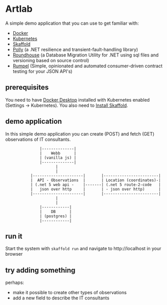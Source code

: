 # Artlab

A simple demo application that you can use to get familiar with:

* [Docker](https://www.docker.com/)
* [Kubernetes](https://kubernetes.io/)
* [Skaffold](https://skaffold.dev/)
* [Polly](https://github.com/App-vNext/Polly) (a .NET resilience and transient-fault-handling library)
* [Roundhouse](https://github.com/chucknorris/roundhouse) (a Database Migration Utility for .NET using sql files and versioning based on source control)
* [Rumpel](https://github.com/hellgrenj/Rumpel) (Simple, opinionated and automated consumer-driven contract testing for your JSON API's)

## prerequisites

You need to have [Docker Desktop](https://www.docker.com/products/docker-desktop) installed with Kubernetes enabled (Settings -> Kubernetes).
You also need to [Install Skaffold](https://skaffold.dev/docs/install/).

## demo application
In this simple demo application you can create (POST) and fetch (GET) observations of IT consultants. 

```
               |--------------|
               |    Webb      |
               | (vanilla js) |
               |--------------|
                      |
                      | 
           |----------------------|       |------------------------|        
           |  API - Observations  |       | Location (coordinates)-|
           | (.net 5 web api -    |-------| (.net 5 route-2-code   |
           |   json over http     |       | - json over http)      |    
           |----------------------|       |------------------------|
                      |
                      |
               |------------|
               |    DB      |
               | (postgres) | 
               |------------| 
``` 

## run it

Start the system with ```skaffold run``` and navigate to http://localhost in your browser


## try adding something

perhaps: 
- make it possible to create other types of observations 
- add a new field to describe the IT consultants



